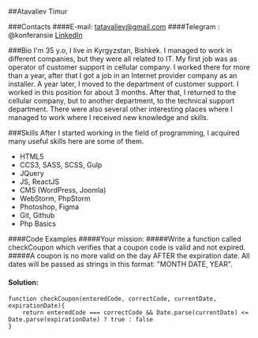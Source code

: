 
##Atavaliev Timur

###Contacts
####E-mail: tatavaliev@gmail.com
####Telegram : @konferansie
[LinkedIn]("LinkedIn")

###Bio
I'm 35 y.o, I live in Kyrgyzstan, Bishkek.
I managed to work in different companies, but they were all related to IT.
My first job was as operator of customer support in cellular company.
I worked there for more than a year, after that I got a job in an Internet provider company as an installer.
A year later, I moved to the department of customer support. I worked in this position for about 3 months.
After that, I returned to the cellular company, but to another department, to the technical support department.
There were also several other interesting places where I managed to work where I received new knowledge and skills.

###Skills
After I started working in the field of programming, I acquired many useful skills here are some of them.
* HTML5
* CCS3, SASS, SCSS, Gulp
* JQuery
* JS, ReactJS
* CMS (WordPress, Joomla)
* WebStorm, PhpStorm
* Photoshop, Figma
* Git, Github
* Php Basics

####Code Examples
#####Your mission:
#####Write a function called checkCoupon which verifies that a coupon code is valid and not expired.
#####A coupon is no more valid on the day AFTER the expiration date. All dates will be passed as strings in this format: "MONTH DATE, YEAR".
#### Solution:
```
function checkCoupon(enteredCode, correctCode, currentDate, expirationDate){
    return enteredCode === correctCode && Date.parse(currentDate) <= Date.parse(expirationDate) ? true : false
}
```
